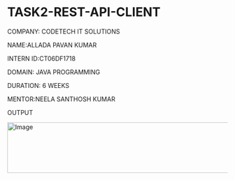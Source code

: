 # TASK2-REST-API-CLIENT

COMPANY: CODETECH IT SOLUTIONS

NAME:ALLADA PAVAN KUMAR

INTERN ID:CT06DF1718

DOMAIN: JAVA PROGRAMMING

DURATION: 6 WEEKS

MENTOR:NEELA SANTHOSH KUMAR

OUTPUT

<img width="1015" height="116" alt="Image" src="https://github.com/user-attachments/assets/f9bb05e5-c9e0-49c9-a2ac-fb8261236b6c" />
